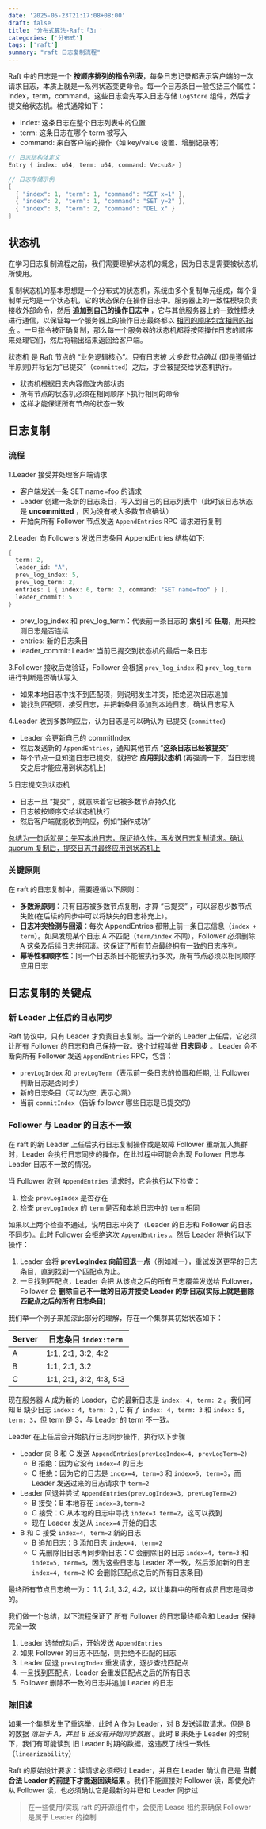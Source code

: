 ```yaml
---
date: '2025-05-23T21:17:08+08:00'
draft: false
title: '分布式算法-Raft「3」'
categories: ['分布式']
tags: ['raft'] 
summary: "raft 日志复制流程"
---
```


Raft 中的日志是一个 **按顺序排列的指令列表**，每条日志记录都表示客户端的一次请求日志，本质上就是一系列状态变更命令。每一个日志条目一般包括三个属性：index，term，command。这些日志会先写入日志存储 `LogStore` 组件，然后才提交给状态机。格式通常如下：

* index: 这条日志在整个日志列表中的位置
* term: 这条日志在哪个 term 被写入
* command: 来自客户端的操作（如 key/value 设置、增删记录等）

```go
// 日志结构体定义
Entry { index: u64, term: u64, command: Vec<u8> }

// 日志存储示例
[
  { "index": 1, "term": 1, "command": "SET x=1" },
  { "index": 2, "term": 1, "command": "SET y=2" },
  { "index": 3, "term": 2, "command": "DEL x" }
]
```

## 状态机

在学习日志复制流程之前，我们需要理解状态机的概念，因为日志是需要被状态机所使用。

复制状态机的基本思想是一个分布式的状态机，系统由多个复制单元组成，每个复制单元均是一个状态机，它的状态保存在操作日志中。服务器上的一致性模块负责接收外部命令，然后 **追加到自己的操作日志中** ，它与其他服务器上的一致性模块进行通信，以保证每一个服务器上的操作日志最终都以 <u>相同的顺序包含相同的指令</u> 。一旦指令被正确复制，那么每一个服务器的状态机都将按照操作日志的顺序来处理它们，然后将输出结果返回给客户端。

状态机 是 Raft 节点的 “业务逻辑核心”。只有日志被 _大多数节点确认_ (即是遵循过半原则)并标记为“已提交”（`committed`）之后，才会被提交给状态机执行。

* 状态机根据日志内容修改内部状态
* 所有节点的状态机必须在相同顺序下执行相同的命令
* 这样才能保证所有节点的状态一致

## 日志复制

### 流程

1.Leader 接受并处理客户端请求

* 客户端发送一条 SET name=foo 的请求
* Leader 创建一条新的日志条目，写入到自己的日志列表中（此时该日志状态是   **uncommitted** ，因为没有被大多数节点确认）
* 开始向所有 Follower 节点发送 `AppendEntries` RPC 请求进行复制

2.Leader 向 Followers 发送日志条目
AppendEntries 结构如下:

```go
{
  term: 2,
  leader_id: "A",
  prev_log_index: 5,
  prev_log_term: 2,
  entries: [ { index: 6, term: 2, command: "SET name=foo" } ],
  leader_commit: 5
}
```

* prev_log_index 和 prev_log_term：代表前一条日志的 **索引** 和 **任期**，用来检测日志是否连续
* entries: 新的日志条目
* leader_commit: Leader 当前已提交到状态机的最后一条日志

3.Follower 接收后做验证，Follower 会根据 `prev_log_index` 和 `prev_log_term` 进行判断是否确认写入

* 如果本地日志中找不到匹配项，则说明发生冲突，拒绝这次日志追加
* 能找到匹配项，接受日志，并把新条目添加到本地日志，确认日志写入

4.Leader 收到多数响应后，认为日志是可以确认为 已提交 (`committed`)

* Leader 会更新自己的 commitIndex
* 然后发送新的 `AppendEntries`，通知其他节点 “**这条日志已经被提交**”
* 每个节点一旦知道日志已提交，就把它 **应用到状态机** (再强调一下，当日志提交之后才能应用到状态机上)

5.日志提交到状态机

* 日志一旦 “提交” ，就意味着它已被多数节点持久化
* 日志被按顺序交给状态机执行
* 然后客户端就能收到响应，例如“操作成功”

<u>总结为一句话就是：先写本地日志，保证持久性，再发送日志复制请求。确认 quorum 复制后，提交日志并最终应用到状态机上</u>

### 关键原则

在 raft 的日志复制中，需要遵循以下原则：

* **多数派原则**：只有日志被多数节点复制，才算 “已提交” ，可以容忍少数节点失败(在后续的同步中可以将缺失的日志补充上）。
* **日志冲突检测与回滚**：每次 AppendEntries 都带上前一条日志信息（`index + term`）。如果发现某个日志 A 不匹配（`term/index` 不同），Follower 必须删除 A 这条及后续日志并回滚。这保证了所有节点最终拥有一致的日志序列。
* **幂等性和顺序性**：同一个日志条目不能被执行多次，所有节点必须以相同顺序应用日志

## 日志复制的关键点

### 新 Leader 上任后的日志同步

Raft 协议中，只有 Leader 才负责日志复制。当一个新的 Leader 上任后，它必须让所有 Follower 的日志和自己保持一致。这个过程叫做 **日志同步** 。
Leader 会不断向所有 Follower 发送 `AppendEntries` RPC，包含：

* `prevLogIndex` 和 `prevLogTerm`（表示前一条日志的位置和任期, 让 Follower 判断日志是否同步）
* 新的日志条目（可以为空, 表示心跳）
* 当前 `commitIndex`（告诉 follower 哪些日志是已提交的）

### Follower 与 Leader 的日志不一致

在 raft 的新 Leader 上任后执行日志复制操作或是故障 Follower 重新加入集群时，Leader 会执行日志同步的操作，在此过程中可能会出现 Follower 日志与 Leader 日志不一致的情况。

当 Follower 收到 `AppendEntries` 请求时，它会执行以下检查：
1. 检查 `prevLogIndex` 是否存在
2. 检查 `prevLogIndex` 的 `term` 是否和本地日志中的 `term` 相同

如果以上两个检查不通过，说明日志冲突了（Leader 的日志和 Follower 的日志不同步）。此时 Follower 会拒绝这次 `AppendEntries` 。然后 Leader 将执行以下操作：
1. Leader 会将 **prevLogIndex 向前回退一点**（例如减一），重试发送更早的日志条目，直到找到一个匹配点为止。
2. 一旦找到匹配点，Leader 会把 从该点之后的所有日志覆盖发送给 Follower，Follower 会 **删除自己不一致的日志并接受 Leader 的新日志(实际上就是删除匹配点之后的所有日志条目)**

我们举一个例子来加深此部分的理解，存在一个集群其初始状态如下：

| Server | 日志条目 `index:term`          |
|--------|-------------------------------|
| A      | 1:1, 2:1, 3:2, 4:2            |
| B      | 1:1, 2:1, 3:2                 |
| C      | 1:1, 2:1, 3:2, 4:3, 5:3      |

现在服务器 A 成为新的 Leader，它的最新日志是 `index: 4, term: 2` 。我们可知 B 缺少日志 `index: 4, term: 2` , C 有了 `index: 4, term: 3` 和 `index: 5, term: 3`，但 term 是 3，与 Leader 的 term 不一致。

Leader 在上任后会开始执行日志同步操作，执行以下步骤
* Leader 向 B 和 C 发送 `AppendEntries(prevLogIndex=4, prevLogTerm=2)`
  * B 拒绝：因为它没有 `index=4` 的日志
  * C 拒绝：因为它的日志是 `index=4, term=3` 和 `index=5, term=3`，而 Leader 发送过来的日志请求中 `term=2`
* Leader 回退并尝试 `AppendEntries(prevLogIndex=3, prevLogTerm=2)`
  * B 接受：B 本地存在 `index=3,term=2`
  * C 接受：C 从本地的日志中寻找 `index=3 term=2`，这可以找到
  * 现在 Leader 发送从 `index=4` 开始的日志
* B 和 C 接受 `index=4, term=2` 新的日志
  * B 追加日志：B 添加日志 `index=4, term=2`
  * C 先删除旧日志再同步新日志：C 会删除旧的日志 `index=4, term=3` 和 `index=5, term=3`，因为这些日志与 Leader 不一致，然后添加新的日志 `index=4, term=2` (C 会删除匹配点之后的所有日志条目)

最终所有节点日志统一为： 1:1, 2:1, 3:2, 4:2，以让集群中的所有成员日志是同步的。

我们做一个总结，以下流程保证了 所有 Follower 的日志最终都会和 Leader 保持完全一致
1. Leader 选举成功后，开始发送 `AppendEntries`
2. 如果 Follower 的日志不匹配，则拒绝不匹配的日志
3. Leader 回退 `prevLogIndex` 重发请求，逐步查找匹配点
4. 一旦找到匹配点，Leader 会重发匹配点之后的所有日志
5. Follower 删除不一致的日志并追加 Leader 的日志


### 陈旧读

如果一个集群发生了重选举，此时 A 作为 Leader，对 B 发送读取请求。但是 B 的数据 _落后于 A，并且 B 还没有开始同步数据_ 。此时 B 未处于 Leader 的控制下，我们有可能读到 旧 Leader 时期的数据，这违反了线性一致性（`linearizability`）

Raft 的原始设计要求：读请求必须经过 Leader，并且在 Leader 确认自己是 **当前合法 Leader 的前提下才能返回读结果** 。我们不能直接对 Follower 读，即使允许从 Follower 读，也必须确认它是最新的并已和 Leader 同步过

> 在一些使用/实现 raft 的开源组件中，会使用 Lease 租约来确保 Follower 是属于 Leader 的控制
